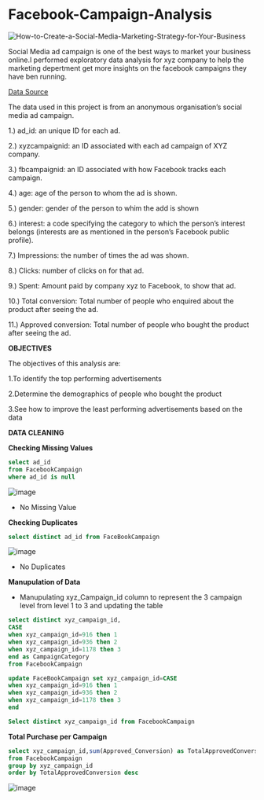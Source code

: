 # Facebook-Campaign-Analysis
![How-to-Create-a-Social-Media-Marketing-Strategy-for-Your-Business](https://user-images.githubusercontent.com/92436079/225217596-bb3ea0d8-d46c-4854-975f-9f94e644f98a.jpg)


Social Media ad campaign is one of the best ways to market your business online.I performed exploratory data analysis for xyz company to help the marketing depertment get more insights on the facebook campaigns they have ben running.

[Data Source]( https://www.kaggle.com/code/joshuamiguelcruz/facebook-ad-campaign-eda/notebook)

The data used in this project is from an anonymous organisation’s social media ad campaign.

1.) ad_id: an unique ID for each ad.

2.) xyzcampaignid: an ID associated with each ad campaign of XYZ company.

3.) fbcampaignid: an ID associated with how Facebook tracks each campaign.

4.) age: age of the person to whom the ad is shown.

5.) gender: gender of the person to whim the add is shown

6.) interest: a code specifying the category to which the person’s interest belongs (interests are as mentioned in the person’s Facebook public profile).

7.) Impressions: the number of times the ad was shown.

8.) Clicks: number of clicks on for that ad.

9.) Spent: Amount paid by company xyz to Facebook, to show that ad.

10.) Total conversion: Total number of people who enquired about the product after seeing the ad.

11.) Approved conversion: Total number of people who bought the product after seeing the ad.

**OBJECTIVES**

The objectives of this analysis are:

1.To identify the top performing advertisements

2.Determine the demographics of people who bought the product

3.See how to improve the least performing advertisements based on the data

**DATA CLEANING**

**Checking Missing Values**

```sql
select ad_id 
from FacebookCampaign
where ad_id is null
```

![image](https://user-images.githubusercontent.com/130441998/236917330-3fde5b7d-9751-42f9-ab73-9ce6e77350ab.png)

+ No Missing Value

**Checking Duplicates**

```sql
select distinct ad_id from FaceBookCampaign
```

![image](https://user-images.githubusercontent.com/130441998/236918387-c8cb8d4e-d14f-4e57-9d7e-118bfa1bf0b0.png)

+ No Duplicates

**Manupulation of Data**

+ Manupulating xyz_Campaign_id column to represent the 3 campaign level from level 1 to 3 and updating the table

```sql
select distinct xyz_campaign_id,
CASE
when xyz_campaign_id=916 then 1
when xyz_campaign_id=936 then 2
when xyz_campaign_id=1178 then 3
end as CampaignCategory
from FacebookCampaign
```

```sql
update FaceBookCampaign set xyz_campaign_id=CASE
when xyz_campaign_id=916 then 1
when xyz_campaign_id=936 then 2
when xyz_campaign_id=1178 then 3
end
```

```sql
Select distinct xyz_campaign_id from FacebookCampaign
```

**Total Purchase per Campaign**

```sql
select xyz_campaign_id,sum(Approved_Conversion) as TotalApprovedConversion
from FacebookCampaign
group by xyz_campaign_id
order by TotalApprovedConversion desc
```


![image](https://user-images.githubusercontent.com/130441998/236924113-b6adeea5-55d4-4925-bf9d-252aae0180e9.png)
